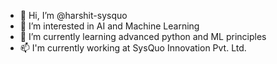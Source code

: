 - 👋 Hi, I’m @harshit-sysquo
- 👀 I’m interested in AI and Machine Learning
- 🌱 I’m currently learning advanced python and ML principles
- 📫 I'm currently working at SysQuo Innovation Pvt. Ltd.

<!---
harshit-sysquo/harshit-sysquo is a ✨ special ✨ repository because its `README.md` (this file) appears on your GitHub profile.
You can click the Preview link to take a look at your changes.
--->
